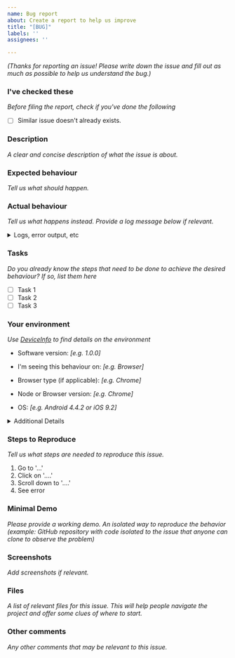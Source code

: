 ```yaml
---
name: Bug report
about: Create a report to help us improve
title: "[BUG]"
labels: ''
assignees: ''

---
```


_(Thanks for reporting an issue! Please write down the issue and fill out as much as possible to help us understand the bug.)_

### I've checked these

_Before filing the report, check if you've done the following_

- [ ] Similar issue doesn't already exists.

### Description

_A clear and concise description of what the issue is about._

### Expected behaviour

_Tell us what should happen._

### Actual behaviour

_Tell us what happens instead. Provide a log message below if relevant._

<details>
<summary>Logs, error output, etc</summary>

_Provide a log message if relevant. If it’s too long, insert the link here._

</details>

### Tasks

_Do you already know the steps that need to be done to achieve the desired behaviour? If so, list them here_

- [ ] Task 1
- [ ] Task 2
- [ ] Task 3

### Your environment

_Use [DeviceInfo](https://www.deviceinfo.me/) to find details on the environment_

- Software version: _[e.g. 1.0.0]_

- I'm seeing this behaviour on: _[e.g. Browser]_

- Browser type (if applicable): _[e.g. Chrome]_

- Node or Browser version: _[e.g. Chrome]_

- OS: _[e.g. Android 4.4.2 or iOS 9.2]_

<details>
<summary>Additional Details</summary>

_List what packages or other dependencies you're using._

_Paste additional OS details here if relevant and available._

</details>

### Steps to Reproduce

_Tell us what steps are needed to reproduce this issue._

1. Go to '...'
2. Click on '....'
3. Scroll down to '....'
4. See error

### Minimal Demo

_Please provide a working demo. An isolated way to reproduce the behavior (example: GitHub repository with code isolated to the issue that anyone can clone to observe the problem)_

### Screenshots

_Add screenshots if relevant._

### Files

_A list of relevant files for this issue. This will help people navigate the project and offer some clues of where to start._

### Other comments

_Any other comments that may be relevant to this issue._
